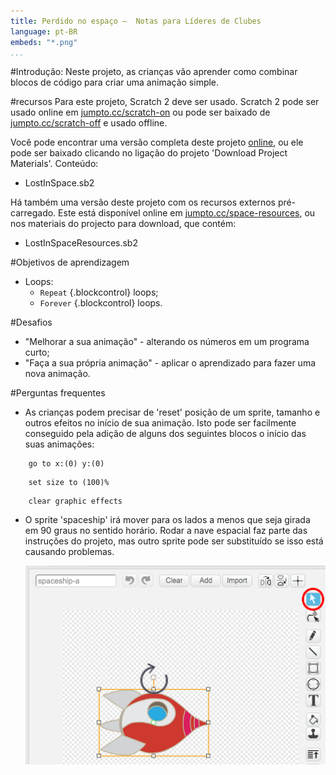 ```yaml
---
title: Perdido no espaço —  Notas para Líderes de Clubes
language: pt-BR
embeds: "*.png"
...
```


#Introdução:
Neste projeto, as crianças vão aprender como combinar blocos de código para criar uma animação simple.

#recursos
Para este projeto, Scratch 2 deve ser usado. Scratch 2 pode ser usado online em [jumpto.cc/scratch-on](http://jumpto.cc/scratch-on) ou pode ser baixado de [jumpto.cc/scratch-off](http://jumpto.cc/scratch-off) e usado offline.

Você pode encontrar uma versão completa deste projeto <a href="http://scratch.mit.edu/projects/26818098/#editor">online</a>, ou ele pode ser baixado clicando no ligação do projeto 'Download Project Materials'. Conteúdo:

+ LostInSpace.sb2

Há também uma versão deste projeto com os recursos externos pré-carregado. Este está disponível online em [jumpto.cc/space-resources](http://jumpto.cc/space-resources), ou nos materiais do projecto para download, que contém:

+ LostInSpaceResources.sb2 

#Objetivos de aprendizagem
+ Loops:
	+ `Repeat` {.blockcontrol} loops;
	+ `Forever` {.blockcontrol} loops.

#Desafios
+ "Melhorar a sua animação" - alterando os números em um programa curto;
+ "Faça a sua própria animação" - aplicar o aprendizado para fazer uma nova animação.

#Perguntas frequentes
+ As crianças podem precisar de 'reset' posição de um sprite, tamanho e outros efeitos no início de sua animação. Isto pode ser facilmente conseguido pela adição de alguns dos seguintes blocos o início das suas animações:

```blocks
	go to x:(0) y:(0)
```

```blocks
	set size to (100)%
```

```blocks
	clear graphic effects
```

+ O sprite 'spaceship' irá mover para os lados a menos que seja girada em 90 graus no sentido horário. Rodar a nave espacial faz parte das instruções do projeto, mas outro sprite pode ser substituído se isso está causando problemas.

	![screenshot](space-rotate.png)
